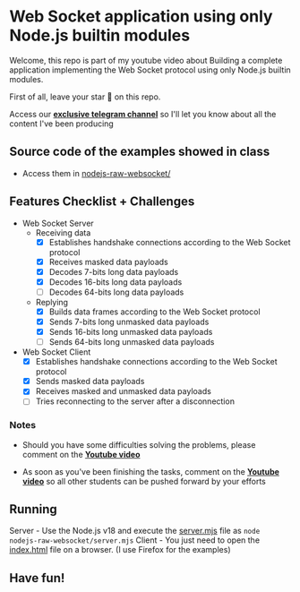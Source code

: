 # Web Socket application using only Node.js builtin modules

Welcome, this repo is part of my youtube video about Building a complete application implementing the Web Socket protocol using only Node.js builtin modules. 

First of all, leave your star 🌟 on this repo.

Access our [**exclusive telegram channel**](https://bit.ly/ErickWendelContentHub) so I'll let you know about all the content I've been producing 

## Source code of the examples showed in class
- Access them in [nodejs-raw-websocket/](./nodejs-raw-websocket/)
## Features Checklist + Challenges

- Web Socket Server
    - Receiving data
      - [x] Establishes handshake connections according to the Web Socket protocol
      - [x] Receives masked data payloads
      - [x] Decodes 7-bits long data payloads 
      - [x] Decodes 16-bits long data payloads 
      - [ ] Decodes 64-bits long data payloads 
    - Replying
      - [x] Builds data frames according to the Web Socket protocol
      - [x] Sends 7-bits long unmasked data payloads
      - [x] Sends 16-bits long unmasked data payloads
      - [ ] Sends 64-bits long unmasked data payloads

- Web Socket Client
  - [x] Establishes handshake connections according to the Web Socket protocol
  - [x] Sends masked data payloads
  - [x] Receives masked and unmasked data payloads
  - [ ] Tries reconnecting to the server after a disconnection

### Notes
- Should you have some difficulties solving the problems, please comment on the [**Youtube video**]()

- As soon as you've been finishing the tasks, comment on the  [**Youtube video**]() so all other students can be pushed forward by your efforts

## Running

Server - Use the Node.js v18 and execute the [server.mjs](./nodejs-raw-websocket/server.mjs) file as `node nodejs-raw-websocket/server.mjs`
Client - You just need to open the [index.html](./nodejs-raw-websocket/index.html) file on a browser. (I use Firefox for the examples) 

## Have fun!
